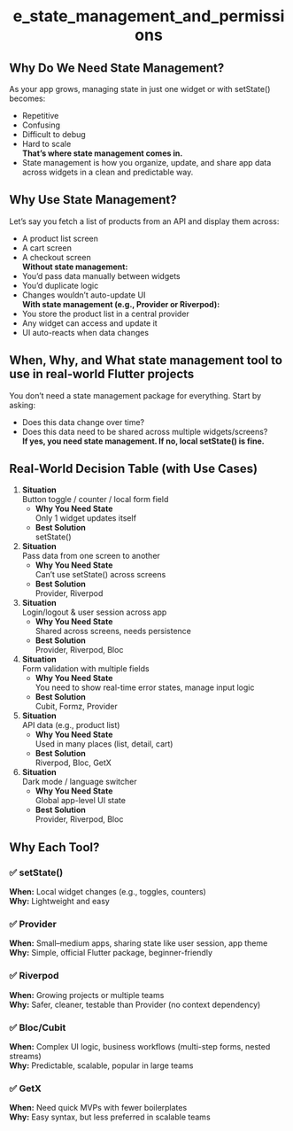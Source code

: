 # <p align="center"> e_state_management_and_permissions </p>

## Why Do We Need State Management?
As your app grows, managing state in just one widget or with setState() becomes:
- Repetitive
- Confusing
- Difficult to debug
- Hard to scale<br>
**That’s where state management comes in.**
- State management is how you organize, update, and share app data across widgets in a clean and predictable way.

## Why Use State Management?
Let’s say you fetch a list of products from an API and display them across:
- A product list screen
- A cart screen
- A checkout screen<br>
**Without state management:**
- You’d pass data manually between widgets
- You’d duplicate logic
- Changes wouldn’t auto-update UI<br>
**With state management (e.g., Provider or Riverpod):**
- You store the product list in a central provider
- Any widget can access and update it
- UI auto-reacts when data changes

## When, Why, and What state management tool to use in real-world Flutter projects
You don’t need a state management package for everything. Start by asking:
- Does this data change over time?
- Does this data need to be shared across multiple widgets/screens?<br>
**If yes, you need state management. If no, local setState() is fine.**

## Real-World Decision Table (with Use Cases)
1. **Situation**<br>
Button toggle / counter / local form field
    - **Why You Need State**<br>
    Only 1 widget updates itself
    - **Best Solution**<br>
    setState()<br>
2. **Situation**<br>
Pass data from one screen to another
    - **Why You Need State**<br>
    Can’t use setState() across screens
    - **Best Solution**<br>
    Provider, Riverpod
3. **Situation**<br>
Login/logout & user session across app
    - **Why You Need State**<br>
    Shared across screens, needs persistence
    - **Best Solution**<br>
    Provider, Riverpod, Bloc
4. **Situation**<br>
Form validation with multiple fields
    - **Why You Need State**<br>
    You need to show real-time error states, manage input logic
    - **Best Solution**<br>
    Cubit, Formz, Provider
5. **Situation**<br>
API data (e.g., product list)
    - **Why You Need State**<br>
    Used in many places (list, detail, cart)
    - **Best Solution**<br>
    Riverpod, Bloc, GetX
6. **Situation**<br>
Dark mode / language switcher
    - **Why You Need State**<br>
    Global app-level UI state	
    - **Best Solution**<br>
    Provider, Riverpod, Bloc

## Why Each Tool?
### ✅ setState()
**When:** Local widget changes (e.g., toggles, counters)<br>
**Why:** Lightweight and easy
### ✅ Provider
**When:** Small–medium apps, sharing state like user session, app theme<br>
**Why:** Simple, official Flutter package, beginner-friendly
### ✅ Riverpod
**When:** Growing projects or multiple teams<br>
**Why:** Safer, cleaner, testable than Provider (no context dependency)
### ✅ Bloc/Cubit
**When:** Complex UI logic, business workflows (multi-step forms, nested streams)<br>
**Why:** Predictable, scalable, popular in large teams
### ✅ GetX
**When:** Need quick MVPs with fewer boilerplates<br>
**Why:** Easy syntax, but less preferred in scalable teams
